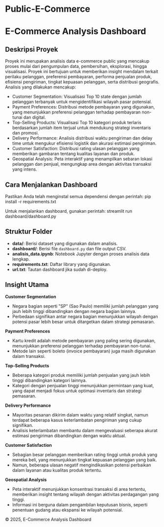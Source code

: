 # Public-E-Commerce

# E-Commerce Analysis Dashboard

## Deskripsi Proyek
Proyek ini merupakan analisis data e-commerce public yang mencakup proses mulai dari pengumpulan data, pembersihan, eksplorasi, hingga visualisasi. Proyek ini bertujuan untuk memberikan insight mendalam terkait perilaku pelanggan, preferensi pembayaran, performa penjualan produk, efisiensi pengiriman, tingkat kepuasan pelanggan, serta distribusi geografis. Analisis yang dilakukan mencakup:
- Customer Segmentation: Visualisasi Top 10 state dengan jumlah pelanggan terbanyak untuk mengidentifikasi wilayah pasar potensial.
- Payment Preferences: Distribusi metode pembayaran yang digunakan, yang menunjukkan preferensi pelanggan terhadap pembayaran non-tunai dan digital.
- Top-Selling Products: Visualisasi Top 10 kategori produk terlaris berdasarkan jumlah item terjual untuk mendukung strategi inventaris dan promosi.
- Delivery Performance: Analisis distribusi waktu pengiriman dan delay time untuk mengukur efisiensi logistik dan akurasi estimasi pengiriman.
- Customer Satisfaction: Distribusi rating ulasan pelanggan yang memberikan gambaran tentang kualitas layanan dan produk.
- Geospatial Analysis: Peta interaktif yang menampilkan sebaran lokasi pelanggan dan penjual, mengungkap area dengan aktivitas transaksi yang intens.

## Cara Menjalankan Dashboard
Pastikan Anda telah menginstal semua dependensi dengan perintah:
pip install -r requirements.txt

Untuk menjalankan dashboard, gunakan perintah:
streamlit run dashboard/dashboard.py

## Struktur Folder
- **data/**: Berisi dataset yang digunakan dalam analisis.
- **dashboard/**: Berisi file `dashboard.py` dan file output CSV.
- **analisis_data.ipynb**: Notebook Jupyter dengan proses analisis data lengkap.
- **requirements.txt**: Daftar library yang digunakan.
- **url.txt**: Tautan dashboard jika sudah di-deploy.

## Insight Utama
**Customer Segmentation**
- Negara bagian seperti "SP" (Sao Paulo) memiliki jumlah pelanggan yang jauh lebih tinggi dibandingkan dengan negara bagian lainnya.
- Perbedaan signifikan antar negara bagian menunjukkan wilayah dengan potensi pasar lebih besar untuk ditargetkan dalam strategi pemasaran.

**Payment Preferences**
- Kartu kredit adalah metode pembayaran yang paling sering digunakan, menunjukkan preferensi pelanggan terhadap pembayaran non-tunai.
- Metode lain seperti boleto (invoice pembayaran) juga masih digunakan dalam transaksi.

**Top-Selling Products**
- Beberapa kategori produk memiliki jumlah penjualan yang jauh lebih tinggi dibandingkan kategori lainnya.
- Kategori dengan penjualan tinggi menunjukkan permintaan yang kuat, yang dapat menjadi fokus untuk optimasi inventaris dan strategi pemasaran.

**Delivery Performance**
- Mayoritas pesanan dikirim dalam waktu yang relatif singkat, namun terdapat beberapa kasus keterlambatan pengiriman yang cukup signifikan.
- Analisis keterlambatan membantu dalam mengevaluasi seberapa akurat estimasi pengiriman dibandingkan dengan waktu aktual.

**Customer Satisfaction**
- Sebagian besar pelanggan memberikan rating tinggi untuk produk yang mereka beli, yang menunjukkan tingkat kepuasan pelanggan yang baik.
- Namun, beberapa ulasan negatif mengindikasikan potensi perbaikan dalam layanan atau kualitas produk tertentu.

**Geospatial Analysis**
- Peta interaktif menunjukkan konsentrasi transaksi di area tertentu, memberikan insight tentang wilayah dengan aktivitas perdagangan yang tinggi.
- Informasi ini berguna dalam pengambilan keputusan bisnis, seperti penentuan gudang atau ekspansi ke wilayah potensial.

© 2025, E-Commerce Analysis Dashboard
